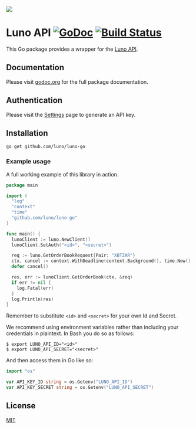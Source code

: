<img src="https://d32exi8v9av3ux.cloudfront.net/static/images/luno-email-336.png">

# Luno API [![GoDoc](https://godoc.org/github.com/luno/luno-go?status.png)](https://godoc.org/github.com/luno/luno-go) [![Build Status](https://travis-ci.org/luno/luno-go.svg?branch=master)](https://travis-ci.org/luno/luno-go)

This Go package provides a wrapper for the [Luno API](https://www.luno.com/api).

## Documentation

Please visit [godoc.org](https://godoc.org/github.com/luno/luno-go) for the full
package documentation.

## Authentication

Please visit the [Settings](https://www.luno.com/wallet/settings/api_keys) page
to generate an API key.

## Installation

```
go get github.com/luno/luno-go
```

### Example usage

A full working example of this library in action.

```go
package main

import (
  "log"
  "context"
  "time"
  "github.com/luno/luno-go"
)

func main() {
  lunoClient := luno.NewClient()
  lunoClient.SetAuth("<id>", "<secret>")

  req := luno.GetOrderBookRequest{Pair: "XBTZAR"}
  ctx, cancel := context.WithDeadline(context.Background(), time.Now().Add(10 * time.Second))
  defer cancel()

  res, err := lunoClient.GetOrderBook(ctx, &req)
  if err != nil {
    log.Fatal(err)
  }
  log.Println(res)
}
```

Remember to substitute `<id>` and `<secret>` for your own Id and Secret.

We recommend using environment variables rather than including your credentials in plaintext. In Bash you do so as follows:
```
$ export LUNO_API_ID="<id>"
$ export LUNO_API_SECRET="<secret>"
```

And then access them in Go like so:

```go
import "os"

var API_KEY_ID string = os.Getenv("LUNO_API_ID")
var API_KEY_SECRET string = os.Getenv("LUNO_API_SECRET")
```

## License

[MIT](https://github.com/luno/luno-go/blob/master/LICENSE.md)
